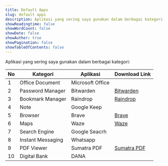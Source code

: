 ```yaml
---
title: Default Apps
slug: default apps
description: Aplikasi yang sering saya gunakan dalam berbagai kategori
showReadingtime: false
showWordCount: false
showDate: false
showAuthor: true
showPagination: false
showTableOfContents: false
---
```


Aplikasi yang sering saya gunakan dalam berbagai kategori:

| No | Kategori | Aplikasi |Download Link|
| - | - | - | - |
|1|Office Document|Microsoft Office 
|2|Password Manager|Bitwarden | [Bitwarden](https://bitwarden.com) 
|3|Bookmark Manager|Raindrop| [Raindrop](https://raindrop.io) 
|4|Note|Google Keep
|5|Browser|Brave|[Brave](https://brave.com/id/download/)
|6|Maps|Waze| [Waze](https://www.waze.com/apps/)
|7|Search Engine|Google Seacrh
|8|Instant Messaging|Whatsapp
|9|PDF Viewer|Sumatra PDF|[Sumatra PDF](https://www.sumatrapdfreader.org/download-free-pdf-viewer)
|10|Digital Bank|DANA|
